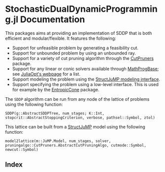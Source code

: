 # StochasticDualDynamicProgramming.jl Documentation

This packages aims at providing an implementation of SDDP that is both efficient and modular/flexible.
It features the following:

* Support for unfeasible problem by generating a feasibility cut.
* Support for unbounded problem by using an unbounded ray.
* Support for a variety of cut pruning algorithm through the [CutPruners](https://github.com/JuliaPolyhedra/CutPruners.jl) package.
* Support for any linear or conic solvers available through [MathProgBase](https://github.com/JuliaOpt/MathProgBase.jl); see [JuliaOpt's webpage](http://www.juliaopt.org/) for a list.
* Support modeling the problem using the [StructJuMP modeling interface](github.com/StructJuMP/StructJuMP.jl).
* Support specifying the problem using a low-level interface. This is used for example by the [EntropicCone](https://github.com/blegat/EntropicCone.jl) package.

The `SDDP` algorithm can be run from any node of the lattice of problems using the following function:
```@docs
SDDP(g::AbstractSDDPTree, num_stages; K::Int, stopcrit::AbstractStoppingCriterion, verbose, pathsel::Symbol, ztol)
```

This lattice can be built from a [StructJuMP](github.com/StructJuMP/StructJuMP.jl) model using the following function:
```@docs
model2lattice(m::JuMP.Model, num_stages, solver, pruningalgo::CutPruners.AbstractCutPruningAlgo, cutmode::Symbol, newcut::Symbol)
```

## Index

```@index
```
